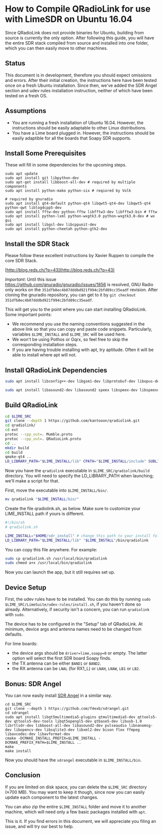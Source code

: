 # How to Compile QRadioLink for use with LimeSDR on Ubuntu 16.04

Since QRadioLink does not provide binaries for Ubuntu, building from source is currently the only option. After following this guide, you will have the entire SDR stack compiled from source and installed into one folder, which you can then easily move to other machines.

## Status

This document is in development, therefore you should expect omissions and errors. After their initial creation, the instructions here have been tested once on a fresh Ubuntu installation. Since then, we've added the SDR Angel section and udev rules installation instruction, neither of which have been tested on a fresh OS.

## Assumptions

- You are running a fresh installation of Ubuntu 16.04. However, the instructions should be easily adaptable to other Linux distributions.
- You have a Lime board plugged in. However, the instructions should be easily adaptible for all the boards that Soapy SDR supports.

## Install Some Prerequisites

These will fill in some dependencies for the upcoming steps.

```
sudo apt update
sudo apt install git libpython-dev 
sudo apt-get install libboost-all-dev # required by multiple components
sudo apt install python-mako python-six # reqiored by Volk

# required by gnuradio
sudo apt install qt4-default python-qt4 libqwt5-qt4-dev libqwt5-qt4 python-qwt liblog4cpp5-dev
sudo apt install fftw-dev python-fftw libfftw3-dev libfftw3-bin # fftw
sudo apt install python-lxml python-wxgtk3.0 python-wxgtk3.0-dev # wx gui
sudo apt install libgsl-dev libcppunit-dev
sudo apt install python-cheetah python-gtk2-dev 

```

## Install the SDR Stack

Please follow these excellent instructions by Xavier Ruppen to compile the core SDR Stack.

[http://blog.reds.ch/?p=43](http://blog.reds.ch/?p=43)

_Important_: Until this issue https://github.com/gnuradio/gnuradio/issues/1856 is resolved, GNU Radio only works on the `351dfb8ec4b07dddbd921f994c2bfd89cc35eadf` revision. After cloning the gnuradio repository, you can get to it by `git checkout 351dfb8ec4b07dddbd921f994c2bfd89cc35eadf`.

This will get you to the point where you can start installing QRadioLink. Some important points:

- We recommend you use the naming conventions suggested in the above link so that you can copy and paste code snippets. Particularly, variables `$LIME_INSTALL` and `$LIME_SRC` will be used here.
- We won't be using Pothos or Gqrx, so feel free to skip the corresponding installation steps.
- If you are having trouble installing with apt, try aptitude. Often it will be able to install where apt will not.


## Install QRadioLink Dependencies

```sh
sudo apt install libconfig++-dev libgsm1-dev libprotobuf-dev libopus-dev libpulse-dev libasound2-dev libcodec2-dev libsqlite3-dev libjpeg-dev libprotoc-dev protobuf-compiler libqwt5-qt4-dev

sudo apt install libasound2-dev libasound2 speex libspeex-dev libspeexdsp1 libspeexdsp-dev
```
## Build QRadioLink

```sh
cd $LIME_SRC
git clone --depth 1 https://github.com/kantooon/qradiolink.git
cd qradiolink/
cd ext
protoc --cpp_out=. Mumble.proto
protoc --cpp_out=. QRadioLink.proto
cd ..
mkdir build
cd build
qmake-qt4 ..
LD_LIBRARY_PATH="$LIME_INSTALL/lib" CPATH="$LIME_INSTALL/include" SUBLIBS="-L$LIME_INSTALL/lib" make
```

Now you have the `qradiolink` executable in `$LIME_SRC/qradiolink/build` directory. You will need to specify the LD_LIBRARY_PATH when launching; we'll make a script for that.

First, move the executable into `$LIME_INSTALL/bin/`.

```sh
mv qradiolink "$LIME_INSTALL/bin/"
```

Create the file qradiolink.sh, as below. Make sure to customize your LIME_INSTALL path if yours is different.

```sh
#!/bin/sh
# qradiolink.sh

LIME_INSTALL="$HOME/sdr_install" # change this path to your install folder
LD_LIBRARY_PATH="$LIME_INSTALL/lib" "$LIME_INSTALL"/bin/qradiolink
```
You can copy this file anywhere. For example:

```sh
sudo cp qradiolink.sh /usr/local/bin/qradiolink
sudo chmod a+x /usr/local/bin/qradiolink
```
Now you can launch the app, but it still requires set up. 

## Device Setup

First, the udev rules have to be installed. You can do this by running `sudo $LIME_SRC/LimeSuite/udev-rules/install.sh`, if you haven't done so already. Alternatively, if security isn't a concern, you can run `qradiolink` with `sudo`.

The device has to be configured in the "Setup" tab of QRadioLink. At minimum, device args and antenna names need to be changed from defaults.

For lime boards:
- the device args should be `driver=lime,soapy=0` or empty. The latter option will select the first SDR board Soapy finds.
- the TX antenna can be either `BAND1` or `BAND2`.
- the RX antenna can be `LNAL` (for RX1_L) or `LNAH`, `LNAW`, `LB1` or `LB2`.

## Bonus: SDR Angel

You can now easily install [SDR Angel](https://github.com/f4exb/sdrangel) in a similar way.

```
cd $LIME_SRC
git clone --depth 1 https://github.com/f4exb/sdrangel.git
cd sdrangel
sudo apt install libqt5multimedia5-plugins qtmultimedia5-dev qttools5-dev qttools5-dev-tools libqt5opengl5-dev qtbase5-dev libusb-1.0 librtlsdr-dev libboost-all-dev libasound2-dev pulseaudio libnanomsg-dev libopencv-dev libsqlite3-dev libxml2-dev bison flex ffmpeg libavcodec-dev libavformat-dev
cmake -DCMAKE_INSTALL_PREFIX=$LIME_INSTALL -DCMAKE_PREFIX_PATH=$LIME_INSTALL ..
make
make install
```

Now you should have the `sdrangel` executable in `$LIME_INSTALL/bin`.

## Conclusion

If you are limited on disk space, you can delete the `$LIME_SRC` directory (≈700 MB). You may want to keep it though, since now you can easily update each component to the latest changes.

You can also zip the entire `$LIME_INSTALL` folder and move it to another machine, which will need only a few basic packages installed with `apt`.

This is it. If you find errors in this document, we will appreciate you filing an issue, and will try our best to help. 
